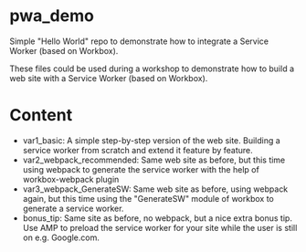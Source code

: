 # pwa_demo
Simple "Hello World" repo to demonstrate how to integrate a Service Worker (based on Workbox).

These files could be used during a workshop to demonstrate how to build a web site with a Service Worker (based on Workbox).

# Content
- var1_basic: A simple step-by-step version of the web site. Building a service worker from scratch and extend it feature by feature.
- var2_webpack_recommended: Same web site as before, but this time using webpack to generate the service worker with the help of workbox-webpack plugin
- var3_webpack_GenerateSW: Same web site as before, using webpack again, but this time using the "GenerateSW" module of workbox to generate a service worker.
- bonus_tip: Same site as before, no webpack, but a nice extra bonus tip. Use AMP to preload the service worker for your site while the user is still on e.g. Google.com. 
